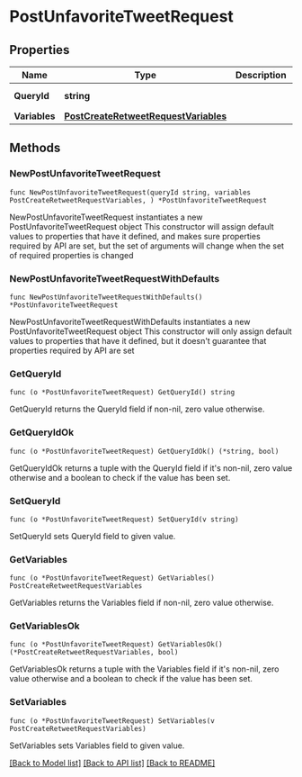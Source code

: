 # PostUnfavoriteTweetRequest

## Properties

Name | Type | Description | Notes
------------ | ------------- | ------------- | -------------
**QueryId** | **string** |  | [default to "ZYKSe-w7KEslx3JhSIk5LA"]
**Variables** | [**PostCreateRetweetRequestVariables**](PostCreateRetweetRequestVariables.md) |  | 

## Methods

### NewPostUnfavoriteTweetRequest

`func NewPostUnfavoriteTweetRequest(queryId string, variables PostCreateRetweetRequestVariables, ) *PostUnfavoriteTweetRequest`

NewPostUnfavoriteTweetRequest instantiates a new PostUnfavoriteTweetRequest object
This constructor will assign default values to properties that have it defined,
and makes sure properties required by API are set, but the set of arguments
will change when the set of required properties is changed

### NewPostUnfavoriteTweetRequestWithDefaults

`func NewPostUnfavoriteTweetRequestWithDefaults() *PostUnfavoriteTweetRequest`

NewPostUnfavoriteTweetRequestWithDefaults instantiates a new PostUnfavoriteTweetRequest object
This constructor will only assign default values to properties that have it defined,
but it doesn't guarantee that properties required by API are set

### GetQueryId

`func (o *PostUnfavoriteTweetRequest) GetQueryId() string`

GetQueryId returns the QueryId field if non-nil, zero value otherwise.

### GetQueryIdOk

`func (o *PostUnfavoriteTweetRequest) GetQueryIdOk() (*string, bool)`

GetQueryIdOk returns a tuple with the QueryId field if it's non-nil, zero value otherwise
and a boolean to check if the value has been set.

### SetQueryId

`func (o *PostUnfavoriteTweetRequest) SetQueryId(v string)`

SetQueryId sets QueryId field to given value.


### GetVariables

`func (o *PostUnfavoriteTweetRequest) GetVariables() PostCreateRetweetRequestVariables`

GetVariables returns the Variables field if non-nil, zero value otherwise.

### GetVariablesOk

`func (o *PostUnfavoriteTweetRequest) GetVariablesOk() (*PostCreateRetweetRequestVariables, bool)`

GetVariablesOk returns a tuple with the Variables field if it's non-nil, zero value otherwise
and a boolean to check if the value has been set.

### SetVariables

`func (o *PostUnfavoriteTweetRequest) SetVariables(v PostCreateRetweetRequestVariables)`

SetVariables sets Variables field to given value.



[[Back to Model list]](../README.md#documentation-for-models) [[Back to API list]](../README.md#documentation-for-api-endpoints) [[Back to README]](../README.md)


